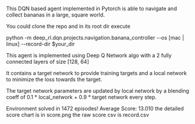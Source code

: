   This DQN based agent implemented in Pytorch is able to navigate and collect bananas in a large, square world.

 You could clone the repo and in its root dir execute

 python -m deep_rl.dqn.projects.navigation.banana_controller --os [mac | linux]  --record-dir $your_dir


 This agent is implemented using Deep Q Network algo with a 2 fully connected layers of size [128, 64]


It contains a target network to provide training targets and a local network to minimize the loss towards the target.

The target network parameters are updated by local network by a blending coeff of 0.1 * local_network + 0.9 * target network every step.

Environment solved in 1472 episodes!	Average Score: 13.010
the detailed score chart is in score.png
the raw score csv is record.csv 
